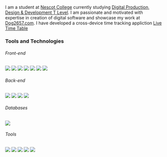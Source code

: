 I am a student at [Nescot College](https://www.nescot.ac.uk) currently studying [Digital Production, Design & Development T Level](https://www.nescot.ac.uk/further-education/computing-and-it/courses/digital_production_tlevel_n3799/). I am passionate and motivated with expertise in creation of digital software and showcase my work at [Dog2657.com](https://dog2657.com). I have developed a cross-device time tracking appliction [Live Time Table](https://livetimetable.co.uk)


### Tools and Technologies

###### Front-end
![](https://img.shields.io/badge/HTML-grey?style=for-the-badge&logo=html5&logocolor=white)
![](https://img.shields.io/badge/Svelte-grey?style=for-the-badge&logo=svelte&logocolor=white)
![](https://img.shields.io/badge/CSS-grey?style=for-the-badge&logo=css3&logocolor=white)
![](https://img.shields.io/badge/htmx-grey?style=for-the-badge&logo=htmx&logocolor=white)
![](https://img.shields.io/badge/javascript-grey?style=for-the-badge&logo=javascript&logocolor=white)
![](https://img.shields.io/badge/Java-grey?style=for-the-badge&logo=java&logoColor=white)
![](https://img.shields.io/badge/Rust-grey?style=for-the-badge&logo=rust&logoColor=white)

###### Back-end
![](https://img.shields.io/badge/Svelte%20Kit-grey?style=for-the-badge&logo=svelte&logocolor=white)
![](https://img.shields.io/badge/NodeJS-grey?style=for-the-badge&logo=nodedotjs&logocolor=white)
![](https://img.shields.io/badge/FastAPI-grey?style=for-the-badge&logo=fastapi&logocolor=white)
![](https://img.shields.io/badge/Rocket-grey?style=for-the-badge&logo=rocket&logocolor=white)

###### Databases
![](https://img.shields.io/badge/MongoDB-grey?style=for-the-badge&logo=mongodb&logocolor=white)

###### Tools
![](https://img.shields.io/badge/Docker-grey?style=for-the-badge&logo=docker&logocolor=white)
![](https://img.shields.io/badge/Git-grey?style=for-the-badge&logo=git&logocolor=white)
![](https://img.shields.io/badge/Github_Actions-grey?style=for-the-badge&logo=githubactions&logocolor=white)
![](https://img.shields.io/badge/Typescript-grey?style=for-the-badge&logo=tsnode&logocolor=white)
![](https://img.shields.io/badge/Figma-grey?style=for-the-badge&logo=figma&logocolor=white)

